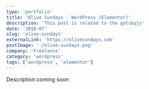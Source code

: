 ```yaml
---
type: 'portfolio'
title: 'Olive Sundays - WordPress (Elementor)'
description: 'This post is related to the gatsbyjs'
date: '2018-07'
slug: 'olive-sundays'
externalLink: 'https://olivesundays.com'
postImage: './olive-sundays.png'
company: 'Freelance'
category: 'wordpress'
tags: ['wordpress', 'elementor']
---
```


Description coming soon
